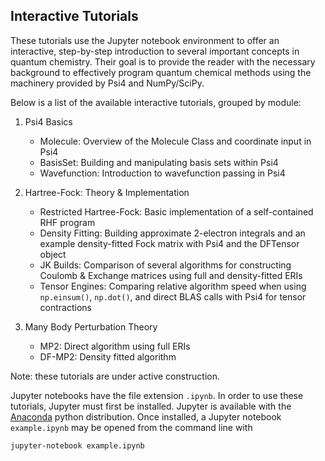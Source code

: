 ## Interactive Tutorials

These tutorials use the Jupyter notebook environment to offer an interactive, step-by-step introduction to several important concepts in quantum chemistry.  Their goal is to provide the reader with the necessary background to effectively program quantum chemical methods using the machinery provided by Psi4 and NumPy/SciPy.  

Below is a list of the available interactive tutorials, grouped by module:

1. Psi4 Basics
    * Molecule: Overview of the Molecule Class and coordinate input in Psi4
    * BasisSet: Building and manipulating basis sets within Psi4
    * Wavefunction: Introduction to wavefunction passing in Psi4

2. Hartree-Fock: Theory & Implementation
    * Restricted Hartree-Fock: Basic implementation of a self-contained RHF program
    * Density Fitting: Building approximate 2-electron integrals and an example density-fitted Fock matrix with Psi4 and the DFTensor object
    * JK Builds: Comparison of several algorithms for constructing Coulomb & Exchange matrices using full and density-fitted ERIs
    * Tensor Engines: Comparing relative algorithm speed when using `np.einsum()`, `np.dot()`, and direct BLAS calls with Psi4 for tensor contractions

3. Many Body Perturbation Theory 
    * MP2: Direct algorithm using full ERIs
    * DF-MP2: Density fitted algorithm

Note: these tutorials are under active construction.

Jupyter notebooks have the file extension ```.ipynb```.  In order to use these tutorials, Jupyter must first be installed.  Jupyter is available with the [Anaconda](https://www.continuum.io/downloads) python distribution.  Once installed, a Jupyter notebook ```example.ipynb``` may be opened from the command line with
```
jupyter-notebook example.ipynb
```
